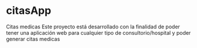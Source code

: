 # citasApp
Citas medicas
Este proyecto está desarrollado con la finalidad de poder tener una aplicación web para cualquier tipo de consultorio/hospital y poder generar citas medicas
